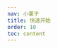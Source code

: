 ```yaml
---
nav: 小栗子
title: 快速开始
order: 10
toc: content
---
```




<code src='../../../src/examples/01.start' ></code>